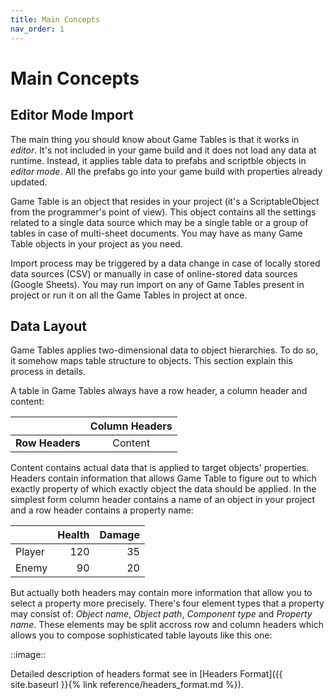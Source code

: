 ```yaml
---
title: Main Concepts
nav_order: 1
---
```

# Main Concepts

## Editor Mode Import

The main thing you should know about Game Tables is that it works in *editor*. It's not included in your game build and it does not load any data at runtime. Instead, it applies table data to prefabs and scriptble objects in *editor mode*. All the prefabs go into your game build with properties already updated.

Game Table is an object that resides in your project (it's a ScriptableObject from the programmer's point of view). This object contains all the settings related to a single data source which may be a single table or a group of tables in case of multi-sheet documents. You may have as many Game Table objects in your project as you need.

Import process may be triggered by a data change in case of locally stored data sources (CSV) or manually in case of online-stored data sources (Google Sheets). You may run import on any of Game Tables present in project or run it on all the Game Tables in project at once.

## Data Layout

Game Tables applies two-dimensional data to object hierarchies. To do so, it somehow maps table structure to objects. This section explain this process in details.

A table in Game Tables always have a row header, a column header and content:

|                 | Column Headers |
|:---------------:|:--------------:|
| **Row Headers** | Content        |

Content contains actual data that is applied to target objects' properties. Headers contain information that allows Game Table to figure out to which exactly property of which exactly object the data should be applied. In the simplest form column header contains a name of an object in your project and a row header contains a property name:

|          | Health | Damage |
|:---------|-------:|-------:|
| Player   | 120    | 35     |
| Enemy    | 90     | 20     |

But actually both headers may contain more information that allow you to select a property more precisely. There's four element types that a property may consist of: *Object name*, *Object path*, *Component type* and *Property name*. These elements may be split accross row and column headers which allows you to compose sophisticated table layouts like this one:

::image::

Detailed description of headers format see in [Headers Format]({{ site.baseurl }}{% link reference/headers_format.md %}).
